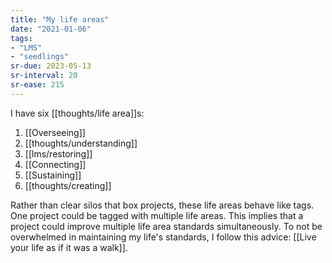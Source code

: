 ```yaml
---
title: "My life areas"
date: "2021-01-06"
tags:
- "LMS"
- "seedlings"
sr-due: 2023-05-13
sr-interval: 20
sr-ease: 215
---
```


I have six [[thoughts/life area]]s:
1. [[Overseeing]]
2. [[thoughts/understanding]]
3. [[lms/restoring]]
4. [[Connecting]]
5. [[Sustaining]]
6. [[thoughts/creating]]

Rather than clear silos that box projects, these life areas behave like tags. One project could be tagged with multiple life areas. This implies that a project could improve multiple life area standards simultaneously. To not be overwhelmed in maintaining my life's standards, I follow this advice: [[Live your life as if it was a walk]].